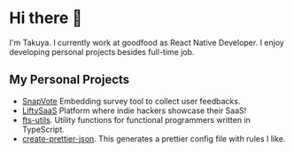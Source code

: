 # Hi there 👋
I'm Takuya. I currently work at goodfood as React Native Developer. I enjoy developing personal projects besides full-time job.

## My Personal Projects
- [SnapVote](https://snapvote.live) Embedding survey tool to collect user feedbacks.
- [LiftySaaS](https://liftysaas.com) Platform where indie hackers showcase their SaaS!
- [fts-utils](https://www.npmjs.com/package/fts-utils). Utility functions for functional programmers written in TypeScript.
- [create-prettier-json](https://www.npmjs.com/package/create-prettier-json). This generates a prettier config file with rules I like. 

